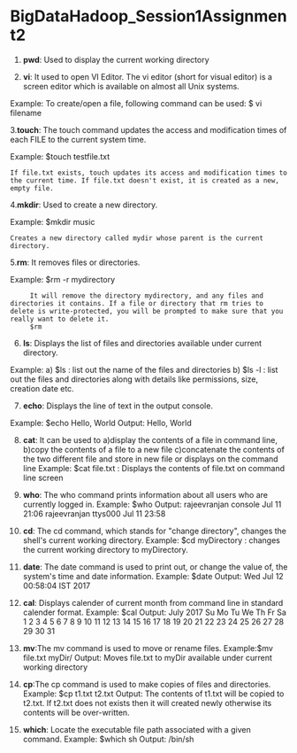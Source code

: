 # BigDataHadoop_Session1Assignment2
1. __pwd__: Used to display the current working directory

2. __vi__: It used to open VI Editor. The vi editor (short for visual editor) is a screen editor which is available on almost all Unix systems. 

Example: To create/open a file, following command can be used:
              $ vi filename

3.__touch__: The touch command updates the access and modification times of each FILE to the current system time.

Example: $touch testfile.txt

    If file.txt exists, touch updates its access and modification times to the current time. If file.txt doesn't exist, it is created as a new, empty file.
    
4.__mkdir__: Used to create a new directory.

Example: $mkdir music

    Creates a new directory called mydir whose parent is the current directory.
    
5.__rm__: It removes files or directories.

Example: $rm -r mydirectory

         It will remove the directory mydirectory, and any files and directories it contains. If a file or directory that rm tries to delete is write-protected, you will be prompted to make sure that you really want to delete it.
         $rm 
         
 6. __ls__: Displays the list of files and directories available under current directory.
 
  Example: a) $ls : list out the name of the files and directories
           b) $ls -l : list out the files and directories along with details like permissions, size, creation date etc.
  
 7. __echo__: Displays the line of text in the output console.
 
  Example: $echo Hello, World
   Output: Hello, World
 
 8. __cat__: It can be used to 
                      a)display the contents of a file in command line, 
                      b)copy the contents of a file to a new file
                      c)concatenate the contents of the two different file and store in new file or displays on the command
                      line
   Example: $cat file.txt : Displays the contents of file.txt on command line screen
 
 9. __who__: The who command prints information about all users who are currently logged in.
  Example: $who
  Output: rajeevranjan console  Jul 11 21:06 
          rajeevranjan ttys000  Jul 11 23:58
 
 10. __cd__: The cd command, which stands for "change directory", changes the shell's current working directory.
  Example: $cd myDirectory : changes the current working directory to myDirectory.
 
 11. __date__: The date command is used to print out, or change the value of, the system's time and date information.
  Example: $date
  Output: Wed Jul 12 00:58:04 IST 2017
 
 12. __cal__: Displays calender of current month from command line in standard calender format.
 Example: $cal
 Output:
 July 2017
Su Mo Tu We Th Fr Sa
                   1
 2  3  4  5  6  7  8
 9 10 11 12 13 14 15
16 17 18 19 20 21 22
23 24 25 26 27 28 29
30 31
 
 13. __mv__:The mv command is used to move or rename files.
 Example:$mv file.txt myDir/
 Output: Moves file.txt to myDir available under current working directory
 
 14. __cp__:The cp command is used to make copies of files and directories.
Example: $cp t1.txt t2.txt
Output: The contents of t1.txt will be copied to t2.txt. If t2.txt does not exists then it will created newly otherwise its contents will be over-written.
 
 15. __which__: Locate the executable file path associated with a given command.
 Example: $which sh
 Output: /bin/sh




